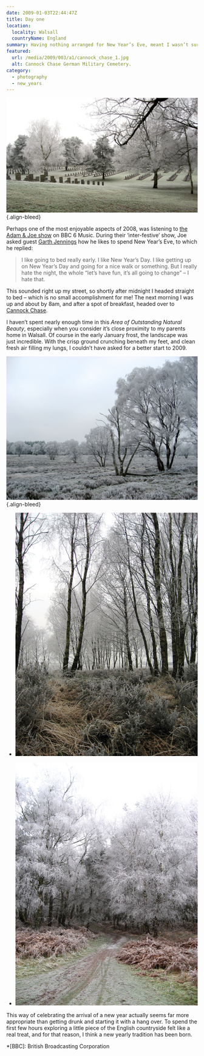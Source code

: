 ```yaml
---
date: 2009-01-03T22:44:47Z
title: Day one
location:
  locality: Walsall
  countryName: England
summary: Having nothing arranged for New Year’s Eve, meant I wasn’t sure how I would be celebrating the arrival of 2009. Well, not until I heard a conversation on the radio.
featured:
  url: /media/2009/003/a1/cannock_chase_1.jpg
  alt: Cannock Chase German Military Cemetery.
category:
  - photography
  - new_years
---
```


![Rows of grave stones in a rolling frost covered garden.](/media/2009/003/a1/cannock_chase_1.jpg "Cannock Chase German Military Cemetery.")
{.align-bleed}

Perhaps one of the most enjoyable aspects of 2008, was listening to [the Adam & Joe show][1] on BBC 6 Music. During their ‘inter-festive’ show, Joe asked guest [Garth Jennings][2] how he likes to spend New Year’s Eve, to which he replied:

> I like going to bed really early. I like New Year’s Day. I like getting up on New Year’s Day and going for a nice walk or something. But I really hate the night, the whole “let’s have fun, it’s all going to change” – I hate that.

This sounded right up my street, so shortly after midnight I headed straight to bed – which is no small accomplishment for me! The next morning I was up and about by 8am, and after a spot of breakfast, headed over to [Cannock Chase][3].

I haven’t spent nearly enough time in this _Area of Outstanding Natural Beauty_, especially when you consider it’s close proximity to my parents home in Walsall. Of course in the early January frost, the landscape was just incredible. With the crisp ground crunching beneath my feet, and clean fresh air filling my lungs, I couldn’t have asked for a better start to 2009.

![Frost-covered trees barely noticeable against a grey sky and frosty ground.](/media/2009/003/a1/cannock_chase_2.jpg "Frost over Cannock Chase.")
{.align-bleed}

- ![Green and yellow heather below frost-covered trees.](/media/2009/003/a1/cannock_chase_3.jpg "Green and yellow heather below frost-covered trees.")

- ![A path stretches into a distance towards woodland.](/media/2009/003/a1/cannock_chase_4.jpg "A path stretches into a distance towards woodland.")

This way of celebrating the arrival of a new year actually seems far more appropriate than getting drunk and starting it with a hang over. To spend the first few hours exploring a little piece of the English countryside felt like a real treat, and for that reason, I think a new yearly tradition has been born.

[1]: https://www.bbc.co.uk/6music/shows/adamandjoe/
[2]: https://www.imdb.com/name/nm1134029/
[3]: https://en.wikipedia.org/wiki/Cannock_Chase

*[BBC]: British Broadcasting Corporation
